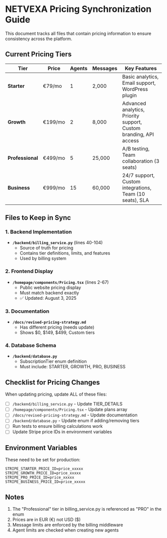 # NETVEXA Pricing Synchronization Guide

This document tracks all files that contain pricing information to ensure consistency across the platform.

## Current Pricing Tiers

| Tier | Price | Agents | Messages | Key Features |
|------|-------|---------|----------|--------------|
| **Starter** | €79/mo | 1 | 2,000 | Basic analytics, Email support, WordPress plugin |
| **Growth** | €199/mo | 2 | 8,000 | Advanced analytics, Priority support, Custom branding, API access |
| **Professional** | €499/mo | 5 | 25,000 | A/B testing, Team collaboration (3 seats) |
| **Business** | €999/mo | 15 | 60,000 | 24/7 support, Custom integrations, Team (10 seats), SLA |

## Files to Keep in Sync

### 1. Backend Implementation
- **`/backend/billing_service.py`** (lines 40-104)
  - Source of truth for pricing
  - Contains tier definitions, limits, and features
  - Used by billing system

### 2. Frontend Display
- **`/homepage/components/Pricing.tsx`** (lines 2-67)
  - Public website pricing display
  - Must match backend exactly
  - ✅ Updated: August 3, 2025

### 3. Documentation
- **`/docs/revised-pricing-strategy.md`**
  - Has different pricing (needs update)
  - Shows $0, $149, $499, Custom tiers

### 4. Database Schema
- **`/backend/database.py`**
  - SubscriptionTier enum definition
  - Must include: STARTER, GROWTH, PRO, BUSINESS

## Checklist for Pricing Changes

When updating pricing, update ALL of these files:

- [ ] `/backend/billing_service.py` - Update TIER_DETAILS
- [ ] `/homepage/components/Pricing.tsx` - Update plans array
- [ ] `/docs/revised-pricing-strategy.md` - Update documentation
- [ ] `/backend/database.py` - Update enum if adding/removing tiers
- [ ] Run tests to ensure billing calculations work
- [ ] Update Stripe price IDs in environment variables

## Environment Variables

These need to be set for production:
```
STRIPE_STARTER_PRICE_ID=price_xxxxx
STRIPE_GROWTH_PRICE_ID=price_xxxxx
STRIPE_PRO_PRICE_ID=price_xxxxx
STRIPE_BUSINESS_PRICE_ID=price_xxxxx
```

## Notes

1. The "Professional" tier in billing_service.py is referenced as "PRO" in the enum
2. Prices are in EUR (€) not USD ($)
3. Message limits are enforced by the billing middleware
4. Agent limits are checked when creating new agents
